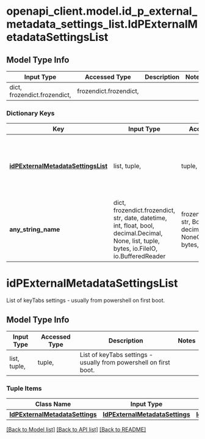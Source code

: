 # openapi_client.model.id_p_external_metadata_settings_list.IdPExternalMetadataSettingsList

## Model Type Info
Input Type | Accessed Type | Description | Notes
------------ | ------------- | ------------- | -------------
dict, frozendict.frozendict,  | frozendict.frozendict,  |  | 

### Dictionary Keys
Key | Input Type | Accessed Type | Description | Notes
------------ | ------------- | ------------- | ------------- | -------------
**[idPExternalMetadataSettingsList](#idPExternalMetadataSettingsList)** | list, tuple,  | tuple,  | List of keyTabs settings - usually from powershell on first boot. | 
**any_string_name** | dict, frozendict.frozendict, str, date, datetime, int, float, bool, decimal.Decimal, None, list, tuple, bytes, io.FileIO, io.BufferedReader | frozendict.frozendict, str, BoolClass, decimal.Decimal, NoneClass, tuple, bytes, FileIO | any string name can be used but the value must be the correct type | [optional]

# idPExternalMetadataSettingsList

List of keyTabs settings - usually from powershell on first boot.

## Model Type Info
Input Type | Accessed Type | Description | Notes
------------ | ------------- | ------------- | -------------
list, tuple,  | tuple,  | List of keyTabs settings - usually from powershell on first boot. | 

### Tuple Items
Class Name | Input Type | Accessed Type | Description | Notes
------------- | ------------- | ------------- | ------------- | -------------
[**IdPExternalMetadataSettings**](IdPExternalMetadataSettings.md) | [**IdPExternalMetadataSettings**](IdPExternalMetadataSettings.md) | [**IdPExternalMetadataSettings**](IdPExternalMetadataSettings.md) |  | 

[[Back to Model list]](../../README.md#documentation-for-models) [[Back to API list]](../../README.md#documentation-for-api-endpoints) [[Back to README]](../../README.md)

